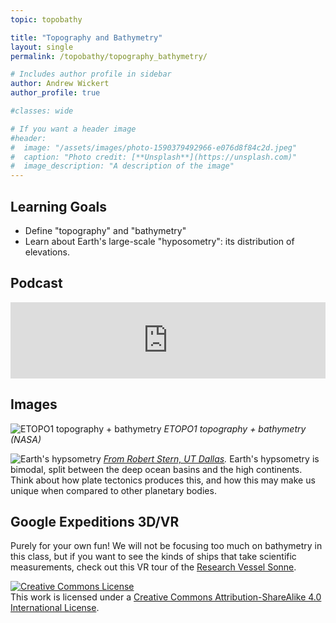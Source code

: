 ```yaml
---
topic: topobathy

title: "Topography and Bathymetry"
layout: single
permalink: /topobathy/topography_bathymetry/

# Includes author profile in sidebar
author: Andrew Wickert
author_profile: true

#classes: wide

# If you want a header image
#header:
#  image: "/assets/images/photo-1590379492966-e076d8f84c2d.jpeg"
#  caption: "Photo credit: [**Unsplash**](https://unsplash.com)"
#  image_description: "A description of the image"
---
```


## Learning Goals

* Define "topography" and "bathymetry"
* Learn about Earth's large-scale "hyposometry": its distribution of elevations.

## Podcast

<iframe title="Topography and Bathymetry" height="122" width="100%" style="border: none;" scrolling="no" data-name="pb-iframe-player" src="https://www.podbean.com/media/player/grcvm-e8e200?from=pb6admin&download=1&version=1&auto=0&share=1&download=1&rtl=0&fonts=Helvetica&skin=1&pfauth=&btn-skin=107"></iframe>

## Images

![ETOPO1 topography + bathymetry](https://www.ngdc.noaa.gov/mgg/image/color_etopo1_ice_low.jpg)
*ETOPO1 topography + bathymetry (NASA)*

![Earth's hypsometry](https://upload.wikimedia.org/wikipedia/commons/9/95/EarthHypso.png)
*[From Robert Stern, UT Dallas](https://en.wikipedia.org/wiki/Hypsometry#/media/File:EarthHypso.png).* Earth's hypsometry is bimodal, split between the deep ocean basins and the high continents. Think about how plate tectonics produces this, and how this may make us unique when compared to other planetary bodies.

<!-- ## Assignment

**Deliverable:** Zoom in on a specific section of the etopo1 topogrpahic/bathymetric map. (To see it in its fill size, right-click and then "open image in new tab".) Take a screenshot and annotate it into different geomorphic process domains. Your chosen zone must include at least two separate process domains: no fair taking a capture of the Greenland Ice Sheet! You can do this in any software of your choice. Then, write a paragraph describing your decision-making process. -->

## Google Expeditions 3D/VR

Purely for your own fun! We will not be focusing too much on bathymetry in this class, but if you want to see the kinds of ships that take scientific measurements, check out this VR tour of the
[Research Vessel Sonne](https://tour-repo.appspot.com/view_tour/Aboard_the_German_research_vessel_SONNE).


<a rel="license" href="http://creativecommons.org/licenses/by-sa/4.0/"><img alt="Creative Commons License" style="border-width:0" src="https://i.creativecommons.org/l/by-sa/4.0/88x31.png" /></a><br />This work is licensed under a <a rel="license" href="http://creativecommons.org/licenses/by-sa/4.0/">Creative Commons Attribution-ShareAlike 4.0 International License</a>.
